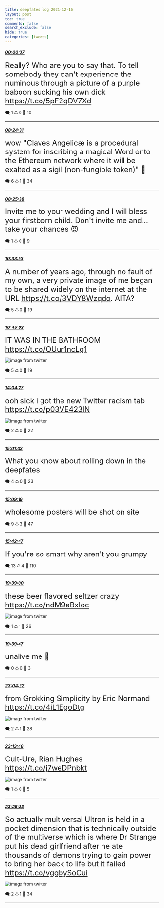 ```yaml
---
title: deepfates log 2021-12-16
layout: post
toc: true
comments: false
search_exclude: false
hide: true
categories: [tweets]
---
```



#### <a href = "https://twitter.com/deepfates/status/1471374564131098624">*00:00:07*</a>

<font size="5">Really? Who are you to say that. To tell somebody they can't experience the numinous through a picture of a purple baboon sucking his own dick   https://t.co/5pF2qDV7Xd</font>



🗨️ 1 ♺ 0 🤍  10   

---
    
#### <a href = "https://twitter.com/deepfates/status/1471501502145449984">*08:24:31*</a>

<font size="5">wow  "Claves Angelicæ is a procedural system for inscribing a magical Word onto the Ethereum network where it will be exalted as a sigil (non-fungible token)"  🫢</font>



🗨️ 6 ♺ 1 🤍  34   

---
    
#### <a href = "https://twitter.com/deepfates/status/1471501781830012936">*08:25:38*</a>

<font size="5">Invite me to your wedding and I will bless your firstborn child.   Don't invite me and... take your chances 😈</font>



🗨️ 1 ♺ 0 🤍  9   

---
    
#### <a href = "https://twitter.com/deepfates/status/1471534054658871299">*10:33:53*</a>

<font size="5">A number of years ago, through no fault of my own, a very private image of me began to be shared widely on the internet at the URL  https://t.co/3VDY8Wzqdo.   AITA?</font>



🗨️ 5 ♺ 0 🤍  19   

---
    
#### <a href = "https://twitter.com/deepfates/status/1471536865157083140">*10:45:03*</a>

<font size="5">IT WAS IN THE BATHROOM  https://t.co/OUur1ncLg1</font>

![image from twitter](/images/from_twitter/FGvy-yAXMAcTYyX.jpg)


🗨️ 5 ♺ 0 🤍  19   

---
    
#### <a href = "https://twitter.com/deepfates/status/1471587048112869376">*14:04:27*</a>

<font size="5">ooh sick i got the new Twitter racism tab  https://t.co/p03VE423IN</font>

![image from twitter](/images/from_twitter/FGwgnzBXMAYltMQ.jpg)


🗨️ 2 ♺ 0 🤍  22   

---
    
#### <a href = "https://twitter.com/deepfates/status/1471601291465920513">*15:01:03*</a>

<font size="5">What you know about rolling down in the deepfates</font>



🗨️ 4 ♺ 0 🤍  23   

---
    
#### <a href = "https://twitter.com/deepfates/status/1471603371484274693">*15:09:19*</a>

<font size="5">wholesome posters will be shot on site</font>



🗨️ 9 ♺ 3 🤍  47   

---
    
#### <a href = "https://twitter.com/deepfates/status/1471611795127238656">*15:42:47*</a>

<font size="5">If you're so smart why aren't you grumpy</font>



🗨️ 13 ♺ 4 🤍  110   

---
    
#### <a href = "https://twitter.com/deepfates/status/1471671238418391041">*19:39:00*</a>

<font size="5">these beer flavored seltzer crazy  https://t.co/ndM9aBxIoc</font>

![image from twitter](/images/from_twitter/FGxtLZ-XsA0iFGa.jpg)


🗨️ 1 ♺ 1 🤍  26   

---
    
#### <a href = "https://twitter.com/deepfates/status/1471671436968435716">*19:39:47*</a>

<font size="5">unalive me 🤦</font>



🗨️ 0 ♺ 0 🤍  3   

---
    
#### <a href = "https://twitter.com/deepfates/status/1471722921899040771">*23:04:22*</a>

<font size="5">from Grokking Simplicity by Eric Normand  https://t.co/4iL1EgoDtg</font>

![image from twitter](/images/from_twitter/FGycMr5WUAIbn11.jpg)


🗨️ 2 ♺ 1 🤍  28   

---
    
#### <a href = "https://twitter.com/deepfates/status/1471725288652423173">*23:13:46*</a>

<font size="5">Cult-Ure, Rian Hughes  https://t.co/j7weDPnbkt</font>

![image from twitter](/images/from_twitter/FGyeWcjXMAAB4wA.jpg)


🗨️ 1 ♺ 0 🤍  5   

---
    
#### <a href = "https://twitter.com/deepfates/status/1471728210161328129">*23:25:23*</a>

<font size="5">So actually multiversal Ultron is held in a pocket dimension that is technically outside of the multiverse which is where Dr Strange put his dead girlfriend after he ate thousands of demons trying to gain power to bring her back to life but it failed  https://t.co/vggbySoCui</font>

![image from twitter](/images/from_twitter/FGyhAgHXEAA1RCR.jpg)


🗨️ 2 ♺ 1 🤍  34   

---
    
            
